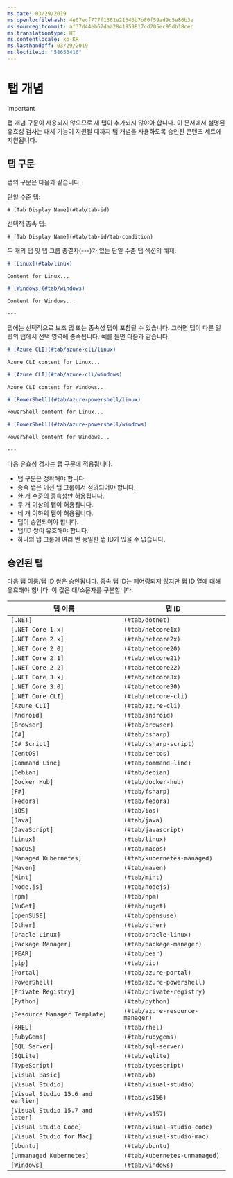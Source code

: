 ```yaml
---
ms.date: 03/29/2019
ms.openlocfilehash: 4e07ecf777f1361e21343b7b80f59ad9c5e86b3e
ms.sourcegitcommit: af37d44eb67daa2841959817cd205ec95db18cec
ms.translationtype: HT
ms.contentlocale: ko-KR
ms.lasthandoff: 03/29/2019
ms.locfileid: "58653416"
---
```

# <a name="tabbed-conceptual"></a>탭 개념

> [!IMPORTANT]
> 탭 개념 구문이 사용되지 않으므로 새 탭이 추가되지 않야아 합니다. 이 문서에서 설명된 유효성 검사는 대체 기능이 지원될 때까지 탭 개념을 사용하도록 승인된 콘텐츠 세트에 지원됩니다.

## <a name="tab-syntax"></a>탭 구문

탭의 구문은 다음과 같습니다.

단일 수준 탭:

`# [Tab Display Name](#tab/tab-id)`

선택적 종속 탭:

`# [Tab Display Name](#tab/tab-id/tab-condition)`

두 개의 탭 및 탭 그룹 종결자(---)가 있는 단일 수준 탭 섹션의 예제:

```markdown
# [Linux](#tab/linux)

Content for Linux...

# [Windows](#tab/windows)

Content for Windows...

---
```

탭에는 선택적으로 보조 탭 또는 종속성 탭이 포함될 수 있습니다. 그러면 탭이 다른 일련의 탭에서 선택 영역에 종속됩니다. 예를 들면 다음과 같습니다.

```markdown
# [Azure CLI](#tab/azure-cli/linux)

Azure CLI content for Linux...

# [Azure CLI](#tab/azure-cli/windows)

Azure CLI content for Windows...

# [PowerShell](#tab/azure-powershell/linux)

PowerShell content for Linux...

# [PowerShell](#tab/azure-powershell/windows)

PowerShell content for Windows...

---
```

다음 유효성 검사는 탭 구문에 적용됩니다.

- 탭 구문은 정확해야 합니다.
- 종속 탭은 이전 탭 그룹에서 정의되어야 합니다.
- 한 개 수준의 종속성만 허용됩니다.
- 두 개 이상의 탭이 허용됩니다.
- 네 개 이하의 탭이 허용됩니다.
- 탭이 승인되어야 합니다.
- 탭/ID 쌍이 유효해야 합니다.
- 하나의 탭 그룹에 여러 번 동일한 탭 ID가 있을 수 없습니다.

## <a name="approved-tabs"></a>승인된 탭

다음 탭 이름/탭 ID 쌍은 승인됩니다. 종속 탭 ID는 페어링되지 않지만 탭 ID 열에 대해 유효해야 합니다. 이 값은 대/소문자를 구분합니다.

|탭 이름              |탭 ID            |
|----------------------|------------------|
|`[.NET]`              |`(#tab/dotnet)`   |
|`[.NET Core 1.x]`     |`(#tab/netcore1x)`|
|`[.NET Core 2.x]`     |`(#tab/netcore2x)`|
|`[.NET Core 2.0]`     |`(#tab/netcore20)`|
|`[.NET Core 2.1]`     |`(#tab/netcore21)`|
|`[.NET Core 2.2]`     |`(#tab/netcore22)`|
|`[.NET Core 3.x]`     |`(#tab/netcore3x)`|
|`[.NET Core 3.0]`     |`(#tab/netcore30)`|
|`[.NET Core CLI]`     |`(#tab/netcore-cli)`|
|`[Azure CLI]`         |`(#tab/azure-cli)`|
|`[Android]`           |`(#tab/android)`  |
|`[Browser]`           |`(#tab/browser)`  |
|`[C#]`                |`(#tab/csharp)`   |
|`[C# Script]`         |`(#tab/csharp-script)`|
|`[CentOS]`            |`(#tab/centos)`|
|`[Command Line]`      |`(#tab/command-line)`|
|`[Debian]`            |`(#tab/debian)`|
|`[Docker Hub]`        |`(#tab/docker-hub)`|
|`[F#]`                |`(#tab/fsharp)`|
|`[Fedora]`            |`(#tab/fedora)`|
|`[iOS]`               |`(#tab/ios)`      |
|`[Java]`              |`(#tab/java)`|
|`[JavaScript]`        |`(#tab/javascript)`|
|`[Linux]`             |`(#tab/linux)`    |
|`[macOS]`             |`(#tab/macos)`    |
|`[Managed Kubernetes]`|`(#tab/kubernetes-managed)`|
|`[Maven]`             |`(#tab/maven)`|
|`[Mint]`              |`(#tab/mint)`|
|`[Node.js]`           |`(#tab/nodejs)`|
|`[npm]`               |`(#tab/npm)` |
|`[NuGet]`             |`(#tab/nuget)`|
|`[openSUSE]`          |`(#tab/opensuse)`|
|`[Other]`             |`(#tab/other)` |
|`[Oracle Linux]`      |`(#tab/oracle-linux)`|
|`[Package Manager]`   |`(#tab/package-manager)` |
|`[PEAR]`              |`(#tab/pear)`|
|`[pip]`               |`(#tab/pip)`|
|`[Portal]`            |`(#tab/azure-portal)`    |
|`[PowerShell]`        |`(#tab/azure-powershell)`|
|`[Private Registry]`  |`(#tab/private-registry)`|
|`[Python]`            |`(#tab/python)`|
|`[Resource Manager Template]`|`(#tab/azure-resource-manager)`|
|`[RHEL]`              |`(#tab/rhel)`|
|`[RubyGems]`          |`(#tab/rubygems)`|
|`[SQL Server]`        |`(#tab/sql-server)`|
|`[SQLite]`            |`(#tab/sqlite)`|
|`[TypeScript]`        |`(#tab/typescript)`|
|`[Visual Basic]`      |`(#tab/vb)` |
|`[Visual Studio]`     |`(#tab/visual-studio)`|
|`[Visual Studio 15.6 and earlier]`|`(#tab/vs156)`|
|`[Visual Studio 15.7 and later]`  |`(#tab/vs157)`|
|`[Visual Studio Code]`            |`(#tab/visual-studio-code)`|
|`[Visual Studio for Mac]`         |`(#tab/visual-studio-mac)`|
|`[Ubuntu]`                        |`(#tab/ubuntu)`|
|`[Unmanaged Kubernetes]`          |`(#tab/kubernetes-unmanaged)`|
|`[Windows]`   |`(#tab/windows)`   |